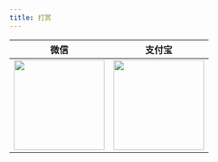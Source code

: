 ```yaml
---
title: 打赏
---
```


|                                   微信                                    |                                   支付宝                                   |
| :-----------------------------------------------------------------------: | :------------------------------------------------------------------------: |
| <img style="width: 160px" src="https://www.techgrow.cn/img/pay_wx.png" /> | <img style="width: 160px" src="https://www.techgrow.cn/img/pay_zfb.png" /> |
